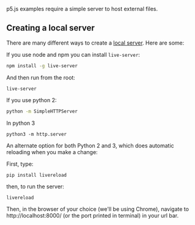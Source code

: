 p5.js examples require a simple server to host external files.

## Creating a local server

There are many different ways to create a [local server](https://github.com/processing/p5.js/wiki/Local-server). Here are some:

If you use node and npm you can install `live-server`: 
```zsh
npm install -g live-server
```
And then run from the root:
```
live-server
```
If you use python 2:
```zsh
python -m SimpleHTTPServer
```
In python 3
```
python3 -m http.server
```

An alternate option for both Python 2 and 3, which does automatic reloading when you make a change:

First, type:

`pip install livereload`

then, to run the server:

`livereload`

Then, in the browser of your choice (we'll be using Chrome), navigate to http://localhost:8000/ (or the port printed in terminal) in your url bar.